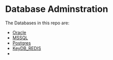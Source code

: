 # Database Adminstration 

The Databases in this repo are:

* [Oracle](./Oracle/README.md)
* [MSSQL](./MSSQL/README.md)
* [Postgres](./Postgres/README.md)
* [KeyDB_REDIS](./Redis_KeyDB/README.md)
* 

